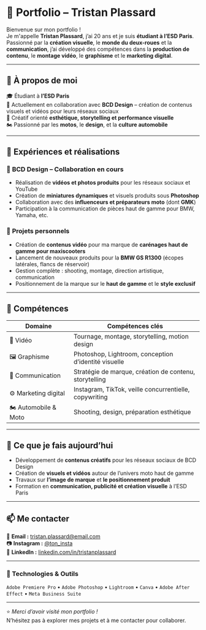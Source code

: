 # 🧠 Portfolio – Tristan Plassard

Bienvenue sur mon portfolio !  
Je m'appelle **Tristan Plassard**, j’ai 20 ans et je suis **étudiant à l’ESD Paris**.  
Passionné par la **création visuelle**, le **monde du deux-roues** et la **communication**, j’ai développé des compétences dans la **production de contenu**, le **montage vidéo**, le **graphisme** et le **marketing digital**.

---

## 🚀 À propos de moi

🎓 Étudiant à **l’ESD Paris**  
🔧 Actuellement en collaboration avec **BCD Design** – création de contenus visuels et vidéos pour leurs réseaux sociaux  
📸 Créatif orienté **esthétique, storytelling et performance visuelle**  
🏍️ Passionné par les **motos**, le **design**, et la **culture automobile**

---

## 💼 Expériences et réalisations

### 🏢 **BCD Design** – Collaboration en cours
- Réalisation de **vidéos et photos produits** pour les réseaux sociaux et YouTube  
- Création de **miniatures dynamiques** et visuels produits sous **Photoshop**  
- Collaboration avec des **influenceurs et préparateurs moto** (dont **GMK**)  
- Participation à la communication de pièces haut de gamme pour BMW, Yamaha, etc.  

### 🧰 **Projets personnels**
- Création de **contenus vidéo** pour ma marque de **carénages haut de gamme pour maxiscooters**  
- Lancement de nouveaux produits pour la **BMW GS R1300** (écopes latérales, flancs de réservoir)  
- Gestion complète : shooting, montage, direction artistique, communication  
- Positionnement de la marque sur le **haut de gamme** et le **style exclusif**  

---

## 🧩 Compétences

| Domaine | Compétences clés |
|----------|------------------|
| 🎥 Vidéo | Tournage, montage, storytelling, motion design |
| 🖼️ Graphisme | Photoshop, Lightroom, conception d’identité visuelle |
| 💬 Communication | Stratégie de marque, création de contenu, storytelling |
| ⚙️ Marketing digital | Instagram, TikTok, veille concurrentielle, copywriting |
| 🏍️ Automobile & Moto | Shooting, design, préparation esthétique |

---

## 🧠 Ce que je fais aujourd’hui

- Développement de **contenus créatifs** pour les réseaux sociaux de BCD Design  
- Création de **visuels et vidéos** autour de l’univers moto haut de gamme  
- Travaux sur **l’image de marque** et **le positionnement produit**  
- Formation en **communication, publicité et création visuelle** à l’ESD Paris  

---

## 📫 Me contacter

📩 **Email :** tristan.plassard@email.com  
📷 **Instagram :** [@ton_insta](https://instagram.com/ton_insta)  
💼 **LinkedIn :** [linkedin.com/in/tristanplassard](https://linkedin.com/in/tristanplassard)

---

### 🧱 Technologies & Outils
`Adobe Premiere Pro` • `Adobe Photoshop` • `Lightroom` • `Canva` • `Adobe After Effect` • `Meta Business Suite`

---

⭐️ *Merci d’avoir visité mon portfolio !*  
N’hésitez pas à explorer mes projets et à me contacter pour collaborer.
